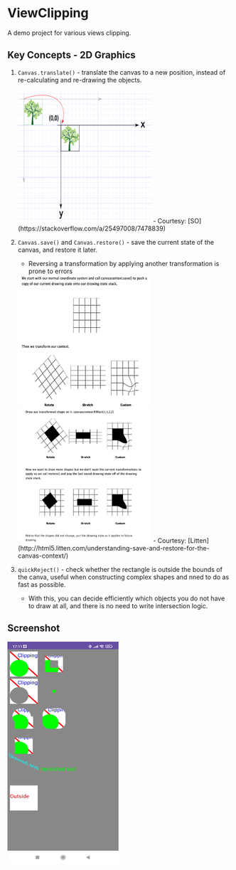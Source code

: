 # ViewClipping
A demo project for various views clipping. 

## Key Concepts - 2D Graphics
 1. `Canvas.translate()` - translate the canvas to a new position, instead of re-calculating and re-drawing the objects.
 
    <img src="screenshots/translate.png" width="300" height="300" />
    - Courtesy: [SO](https://stackoverflow.com/a/25497008/7478839)
2. `Canvas.save()` and `Canvas.restore()` - save the current state of the canvas, and restore it later.
   - Reversing a transformation by applying another transformation is prone to errors
   <img src="screenshots/first_transform.png" width="300" height="300" />
   <img src="screenshots/restore.png" width="300" height="300" />
   - Courtesy: [Litten](http://html5.litten.com/understanding-save-and-restore-for-the-canvas-context/)
   
3. `quickReject()` - check whether the rectangle is outside the bounds of the canva, useful when constructing complex shapes and nned to do as fast as possible.
   - With this, you can decide efficiently which objects you do not have to draw at all, and there is no need to write intersection logic.

## Screenshot
<img src="screenshots/clipping.jpg" width="250" height="500" />
